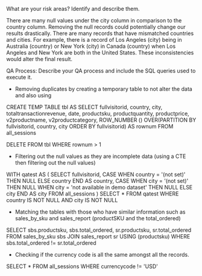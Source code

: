 What are your risk areas? Identify and describe them.

There are many null values under the city column in comparison to the country column. Removing the null records could potentially change our results drastically.
There are many records that have mismatched countries and cities. For example, there is a record of Los Angeles (city) being in Australia (country) or New York (city) in Canada (country) when Los Angeles and New York are both in the United States.
These inconsistencies would alter the final result.

QA Process:
Describe your QA process and include the SQL queries used to execute it.

- Removing duplicates by creating a temporary table to not alter the data and also using 

CREATE TEMP TABLE tbl AS
SELECT fullvisitorid, country, city, totaltransactionrevenue, date, productsku, productquantity, productprice, v2productname, v2productcategory, ROW_NUMBER () OVER(PARTITION BY fullvisitorid, country, city ORDER BY fullvisitorid) AS rownum
FROM all_sessions

DELETE FROM tbl
WHERE rownum > 1

- Filtering out the null values as they are incomplete data (using a CTE then filtering out the null values)

WITH qatest AS
(
SELECT 
	fullvisitorid,
	CASE 
	WHEN country = '(not set)' THEN NULL
	ELSE country
	END AS country,
	CASE 
	WHEN city = '(not set)' THEN NULL
	WHEN city = 'not available in demo dataset' THEN NULL
	ELSE city
	END AS city
FROM all_sessions
)
SELECT *
FROM qatest
WHERE country IS NOT NULL
AND city IS NOT NULL
  
- Matching the tables with those who have similar information such as sales_by_sku and sales_report (productSKU and the total_ordered)

SELECT sbs.productsku, sbs.total_ordered, sr.productsku, sr.total_ordered
FROM sales_by_sku sbs
JOIN sales_report sr USING (productsku)
WHERE sbs.total_ordered != sr.total_ordered

- Checking if the currency code is all the same amongst all the records.

SELECT *
FROM all_sessions
WHERE currencycode != 'USD'
